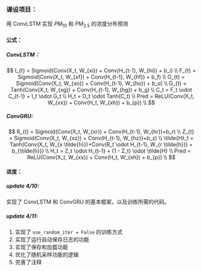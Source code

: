 ### 课设项目：

用 ConvLSTM 实现 $PM_{10}$ 和 $PM_{2.5}$ 的浓度分布预测



#### 公式：

##### ConvLSTM：

$$
I_{t} = Sigmoid(Conv(X_t, W_{xi}) + Conv(H_{t-1}, W_{hi}) + b_i) \\
F_{t} = Sigmoid(Conv(X_t, W_{xf}) + Conv(H_{t-1}, W_{hf}) + b_f) \\
O_{t} = Sigmoid(Conv(X_t, W_{xo}) + Conv(H_{t-1}, W_{ho}) + b_o) \\
G_{t} = Tanh(Conv(X_t, W_{xg}) + Conv(H_{t-1}, W_{hg}) + b_g) \\
C_t = F_t \odot C_{t-1} + I_t \odot G_t \\
H_t = O_t \odot Tanh(C_t) \\ 
Pred = ReLU(Conv(X_t, W_{xx}) + Conv(H_t, W_{xh}) + b_{p}) \\
$$

##### ConvGRU:

$$
R_{t} = Sigmoid(Conv(X_t, W_{xr}) + Conv(H_{t-1}, W_{hr})+b_r) \\
Z_{t} = Sigmoid(Conv(X_t, W_{xz}) + Conv(H_{t-1}, W_{hz})+b_z) \\
\tilde{H}_t = Tanh(Conv(X_t, W_{x \tilde{h}})+Conv(R_t \odot H_{t-1}, W_{r \tilde{h}}) + b_{\tilde{h}}) \\
H_t = Z_t \odot H_{t-1} + (1 - Z_t) \odot \tilde{H} \\
Pred = ReLU(Conv(X_t, W_{xx}) + Conv(H_t, W_{xh}) + b_{p}) \\
$$



#### 进度：

##### update 4/10:

实现了 ConvLSTM 和 ConvGRU 的基本框架，以及训练所需的代码。

##### update 4/11:

1. 实现了 `use_random_iter = False` 的训练方式
2. 实现了运行自动保存日志的功能
3. 实现了保存和加载功能
4. 优化了随机采样功能的逻辑
5. 完善了注释